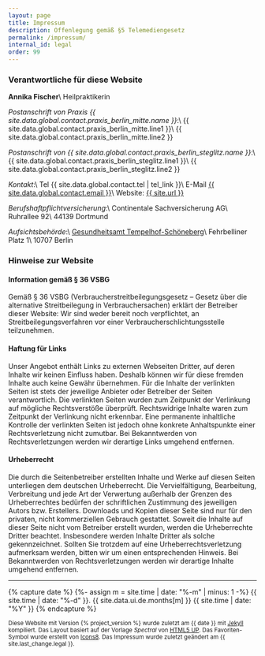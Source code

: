 ```yaml
---
layout: page
title: Impressum
description: Offenlegung gemäß §5 Telemediengesetz
permalink: /impressum/
internal_id: legal
order: 99
---
```


### Verantwortliche für diese Website

**Annika Fischer**\\
Heilpraktikerin

*Postanschrift von Praxis {{ site.data.global.contact.praxis_berlin_mitte.name }}*:\\
{{ site.data.global.contact.praxis_berlin_mitte.line1 }}\\
{{ site.data.global.contact.praxis_berlin_mitte.line2 }}

*Postanschrift von {{ site.data.global.contact.praxis_berlin_steglitz.name }}*:\\
{{ site.data.global.contact.praxis_berlin_steglitz.line1 }}\\
{{ site.data.global.contact.praxis_berlin_steglitz.line2 }}

*Kontakt*:\\
Tel {{ site.data.global.contact.tel | tel_link }}\\
E-Mail <a href="mailto:{{ site.data.global.contact.email }}">{{ site.data.global.contact.email }}</a>\\
Website: <a href="{{ site.url }}">{{ site.url }}</a>

*Berufshaftpflichtversicherung*:\\
Continentale Sachversicherung AG\\
Ruhrallee 92\\
44139 Dortmund

*Aufsichtsbehörde*:\\
<a href="https://www.berlin.de/ba-tempelhof-schoeneberg/politik-und-verwaltung/aemter/gesundheitsamt/" rel="noopener" target="_blank">Gesundheitsamt Tempelhof-Schöneberg</a>\\
Fehrbelliner Platz 1\\
10707 Berlin

### Hinweise zur Website

#### Information gemäß § 36 VSBG

Gemäß § 36 VSBG (Verbraucherstreitbeilegungsgesetz – Gesetz über die alternative Streitbeilegung in Verbrauchersachen) erklärt der Betreiber dieser Website: Wir sind weder bereit noch verpflichtet, an Streitbeilegungsverfahren vor einer Verbraucherschlichtungsstelle teilzunehmen.

#### Haftung für Links
Unser Angebot enthält Links zu externen Webseiten Dritter, auf deren Inhalte wir keinen Einfluss haben.
Deshalb können wir für diese fremden Inhalte auch keine Gewähr übernehmen.
Für die Inhalte der verlinkten Seiten ist stets der jeweilige Anbieter oder Betreiber der Seiten verantwortlich.
Die verlinkten Seiten wurden zum Zeitpunkt der Verlinkung auf mögliche Rechtsverstöße überprüft.
Rechtswidrige Inhalte waren zum Zeitpunkt der Verlinkung nicht erkennbar.
Eine permanente inhaltliche Kontrolle der verlinkten Seiten ist jedoch ohne konkrete Anhaltspunkte einer Rechtsverletzung nicht zumutbar.
Bei Bekanntwerden von Rechtsverletzungen werden wir derartige Links umgehend entfernen.
 
#### Urheberrecht
Die durch die Seitenbetreiber erstellten Inhalte und Werke auf diesen Seiten unterliegen dem deutschen Urheberrecht.
Die Vervielfältigung, Bearbeitung, Verbreitung und jede Art der Verwertung außerhalb der Grenzen des Urheberrechtes bedürfen der schriftlichen Zustimmung des jeweiligen Autors bzw. Erstellers.
Downloads und Kopien dieser Seite sind nur für den privaten, nicht kommerziellen Gebrauch gestattet.
Soweit die Inhalte auf dieser Seite nicht vom Betreiber erstellt wurden, werden die Urheberrechte Dritter beachtet.
Insbesondere werden Inhalte Dritter als solche gekennzeichnet.
Sollten Sie trotzdem auf eine Urheberrechtsverletzung aufmerksam werden, bitten wir um einen entsprechenden Hinweis.
Bei Bekanntwerden von Rechtsverletzungen werden wir derartige Inhalte umgehend entfernen.

-----------

{% capture date %}
{%- assign m = site.time | date: "%-m" | minus: 1 -%}
{{ site.time | date: "%-d" }}. {{ site.data.ui.de.months[m] }} {{ site.time | date: "%Y" }}
{% endcapture %}

<small>
    Diese Website mit Version {% project_version %} wurde zuletzt am {{ date }} mit <a href="https://jekyllrb.com" rel="noopener" class="external">Jekyll</a> kompiliert.
    Das Layout basiert auf der Vorlage <em>Spectral</em> von <a href="https://html5up.net" rel="noopener" class="external">HTML5 UP</a>.
    Das Favoriten-Symbol wurde erstellt von <a href="https://icons8.com/" rel="noopener" class="external">Icons8</a>.
    Das Impressum wurde zuletzt geändert am {{ site.last_change.legal }}.
</small>